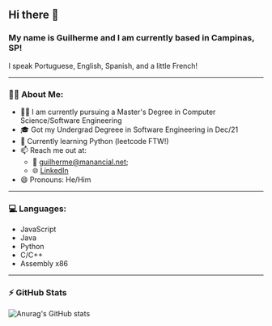 
## Hi there 👋
### My name is Guilherme and I am currently based in Campinas, SP!

I speak Portuguese, English, Spanish, and a little French!

---

### 👨‍💻 About Me:
- 🏃‍♂️ I am currently pursuing a Master's Degree in Computer Science/Software Engineering
- 🎓 Got my Undergrad Degreee in Software Engineering in Dec/21
- 🌱 Currently learning Python (leetcode FTW!)
- 📫 Reach me out at: 
  - 📧 <guilherme@manancial.net>;
  - 🌐 [LinkedIn](https://www.linkedin.com/in/guilhermesjardim/)
- 😄 Pronouns: He/Him

---

### 💻 Languages:
- JavaScript
- Java
- Python
- C/C++
- Assembly x86

---

### :zap: GitHub Stats<br>

![Anurag's GitHub stats](https://github-readme-stats.vercel.app/api?username=jardimguilherme&theme=tokyonight&show_icons=true)
